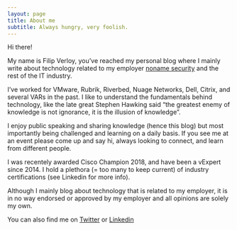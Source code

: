 ```yaml
---
layout: page
title: About me
subtitle: Always hungry, very foolish.
---
```


Hi there!

My name is Filip Verloy, you’ve reached my personal blog where I mainly write about technology related to my employer [noname security](https://nonamesecurity.com) and the rest of the IT industry.

I’ve worked for VMware, Rubrik, Riverbed, Nuage Networks, Dell, Citrix, and several VARs in the past. I like to understand the fundamentals behind technology, like the late great Stephen Hawking said “the greatest enemy of knowledge is not ignorance, it is the illusion of knowledge”.

I enjoy public speaking and sharing knowledge (hence this blog) but most importantly being challenged and learning on a daily basis. If you see me at an event please come up and say hi, always looking to connect, and learn from different people.

I was recentely awarded Cisco Champion 2018, and have been a vExpert since 2014. I hold a plethora (= too many to keep current) of industry certifications (see Linkedin for more info).

Although I mainly blog about technology that is related to my employer, it is in no way endorsed or approved by my employer and all opinions are solely my own.

You can also find me on [Twitter](https://twitter.com/filipv) or [Linkedin](https://www.linkedin.com/in/verloy/)
